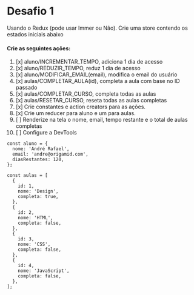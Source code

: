 # Desafio 1

Usando o Redux (pode usar Immer ou Não).
Crie uma store contendo os estados iniciais abaixo

#### Crie as seguintes ações:

1. [x] aluno/INCREMENTAR_TEMPO, adiciona 1 dia de acesso
2. [x] aluno/REDUZIR_TEMPO, reduz 1 dia de acesso
3. [x] aluno/MODIFICAR_EMAIL(email), modifica o email do usuário
4. [x] aulas/COMPLETAR_AULA(id), completa a aula com base no ID passado
5. [x] aulas/COMPLETAR_CURSO, completa todas as aulas
6. [x] aulas/RESETAR_CURSO, reseta todas as aulas completas
7. [x] Crie constantes e action creators para as ações.
8. [x] Crie um reducer para aluno e um para aulas.
9. [ ] Renderize na tela o nome, email, tempo restante e o total de aulas completas
10. [ ] Configure a DevTools

```
const aluno = {
  nome: 'André Rafael',
  email: 'andre@origamid.com',
  diasRestantes: 120,
};

const aulas = [
  {
    id: 1,
    nome: 'Design',
    completa: true,
  },
  {
    id: 2,
    nome: 'HTML',
    completa: false,
  },
  {
    id: 3,
    nome: 'CSS',
    completa: false,
  },
  {
    id: 4,
    nome: 'JavaScript',
    completa: false,
  },
];

```
